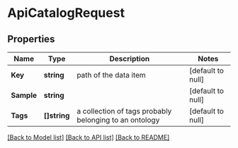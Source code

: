 # ApiCatalogRequest

## Properties
Name | Type | Description | Notes
------------ | ------------- | ------------- | -------------
**Key** | **string** | path of the data item | [default to null]
**Sample** | **string** |  | [default to null]
**Tags** | **[]string** | a collection of tags probably belonging to an ontology | [default to null]

[[Back to Model list]](../README.md#documentation-for-models) [[Back to API list]](../README.md#documentation-for-api-endpoints) [[Back to README]](../README.md)


